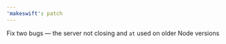```yaml
---
'makeswift': patch
---
```


Fix two bugs — the server not closing and `at` used on older Node versions
